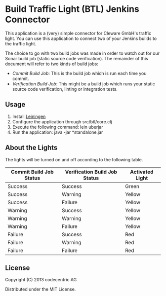 # Build Traffic Light (BTL) Jenkins Connector

This application is a (very) simple connector for Cleware GmbH's traffic light. You can use this application to connect two of your Jenkins builds to the traffic light.

The choice to go with two build jobs was made in order to watch out for our Sonar build job (static source code verification). The remainder of this document will refer to two kinds of build jobs:

 - *Commit Build Job*: This is the build job which is run each time you commit.
 - *Verification Build Job*: This might be a build job which runs your static source code verification, linting or integration tests.

## Usage

 1. Install [Leiningen](https://github.com/technomancy/leiningen)
 2. Configure the application through src/btl/core.clj
 3. Execute the following command: lein uberjar
 4. Run the application: java -jar *standalone.jar

## About the Lights

The lights will be turned on and off according to the following table.

<table>
  <thead>
    <tr>
      <th>Commit Build Job Status</th>
      <th>Verification Build Job Status</th>
      <th>Activated Light</th>
    </tr>
  </thead>
  <tbody>
    <tr>
      <td>Success</td>
      <td>Success</td>
      <td>Green</td>
    </tr>
    <tr>
      <td>Success</td>
      <td>Warning</td>
      <td>Yellow</td>
    </tr>
    <tr>
      <td>Success</td>
      <td>Failure</td>
      <td>Yellow</td>
    </tr>
    <tr>
      <td>Warning</td>
      <td>Success</td>
      <td>Yellow</td>
    </tr>
    <tr>
      <td>Warning</td>
      <td>Warning</td>
      <td>Yellow</td>
    </tr>
    <tr>
      <td>Warning</td>
      <td>Failure</td>
      <td>Yellow</td>
    </tr>
    <tr>
      <td>Failure</td>
      <td>Success</td>
      <td>Red</td>
    </tr>
    <tr>
      <td>Failure</td>
      <td>Warning</td>
      <td>Red</td>
    </tr>
    <tr>
      <td>Failure</td>
      <td>Failure</td>
      <td>Red</td>
    </tr>
  </tbody>
</table>

## License

Copyright (C) 2013 codecentric AG

Distributed under the MIT License.
